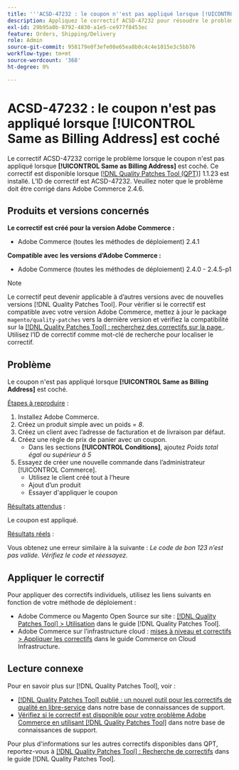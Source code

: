 ```yaml
---
title: '''ACSD-47232 : le coupon n''est pas appliqué lorsque [!UICONTROL Same as Billing Address] est coché'''
description: Appliquez le correctif ACSD-47232 pour résoudre le problème Adobe Commerce où le coupon n’est pas appliqué lorsque [!UICONTROL Same as Billing Address] est coché.
exl-id: 29b95a0b-8792-4830-a1e5-ce977f8453ec
feature: Orders, Shipping/Delivery
role: Admin
source-git-commit: 958179e0f3efe08e65ea8b0c4c4e1015e3c5bb76
workflow-type: tm+mt
source-wordcount: '368'
ht-degree: 0%

---
```


# ACSD-47232 : le coupon n&#39;est pas appliqué lorsque [!UICONTROL Same as Billing Address] est coché

Le correctif ACSD-47232 corrige le problème lorsque le coupon n&#39;est pas appliqué lorsque **[!UICONTROL Same as Billing Address]** est coché. Ce correctif est disponible lorsque [[!DNL Quality Patches Tool (QPT)]](/help/announcements/adobe-commerce-announcements/magento-quality-patches-released-new-tool-to-self-serve-quality-patches.md) 1.1.23 est installé. L’ID de correctif est ACSD-47232. Veuillez noter que le problème doit être corrigé dans Adobe Commerce 2.4.6.

## Produits et versions concernés

**Le correctif est créé pour la version Adobe Commerce :**

* Adobe Commerce (toutes les méthodes de déploiement) 2.4.1

**Compatible avec les versions d’Adobe Commerce :**

* Adobe Commerce (toutes les méthodes de déploiement) 2.4.0 - 2.4.5-p1

>[!NOTE]
>
>Le correctif peut devenir applicable à d’autres versions avec de nouvelles versions [!DNL Quality Patches Tool]. Pour vérifier si le correctif est compatible avec votre version Adobe Commerce, mettez à jour le package `magento/quality-patches` vers la dernière version et vérifiez la compatibilité sur la [[!DNL Quality Patches Tool] : recherchez des correctifs sur la page ](https://experienceleague.adobe.com/tools/commerce-quality-patches/index.html). Utilisez l’ID de correctif comme mot-clé de recherche pour localiser le correctif.

## Problème

Le coupon n&#39;est pas appliqué lorsque **[!UICONTROL Same as Billing Address]** est coché.

<u>Étapes à reproduire</u> :

1. Installez Adobe Commerce.
1. Créez un produit simple avec un poids = *8*.
1. Créez un client avec l’adresse de facturation et de livraison par défaut.
1. Créez une règle de prix de panier avec un coupon.
   * Dans les sections **[!UICONTROL Conditions]**, ajoutez *Poids total égal ou supérieur à 5*
1. Essayez de créer une nouvelle commande dans l’administrateur [!UICONTROL Commerce].
   * Utilisez le client créé tout à l’heure
   * Ajout d’un produit
   * Essayer d&#39;appliquer le coupon

<u>Résultats attendus</u> :

Le coupon est appliqué.

<u>Résultats réels</u> :

Vous obtenez une erreur similaire à la suivante : *Le code de bon 123 n’est pas valide. Vérifiez le code et réessayez.*

## Appliquer le correctif

Pour appliquer des correctifs individuels, utilisez les liens suivants en fonction de votre méthode de déploiement :

* Adobe Commerce ou Magento Open Source sur site : [[!DNL Quality Patches Tool] > Utilisation](https://experienceleague.adobe.com/docs/commerce-operations/tools/quality-patches-tool/usage.html) dans le guide [!DNL Quality Patches Tool].
* Adobe Commerce sur l’infrastructure cloud : [mises à niveau et correctifs > Appliquer les correctifs](https://experienceleague.adobe.com/docs/commerce-cloud-service/user-guide/develop/upgrade/apply-patches.html) dans le guide Commerce on Cloud Infrastructure.

## Lecture connexe

Pour en savoir plus sur [!DNL Quality Patches Tool], voir :

* [[!DNL Quality Patches Tool] publié : un nouvel outil pour les correctifs de qualité en libre-service](/help/announcements/adobe-commerce-announcements/magento-quality-patches-released-new-tool-to-self-serve-quality-patches.md) dans notre base de connaissances de support.
* [Vérifiez si le correctif est disponible pour votre problème Adobe Commerce en utilisant  [!DNL Quality Patches Tool]](/help/support-tools/patches-available-in-qpt-tool/check-patch-for-magento-issue-with-magento-quality-patches.md) dans notre base de connaissances de support.

Pour plus d&#39;informations sur les autres correctifs disponibles dans QPT, reportez-vous à [[!DNL Quality Patches Tool] : Recherche de correctifs](https://experienceleague.adobe.com/tools/commerce-quality-patches/index.html) dans le guide [!DNL Quality Patches Tool].
